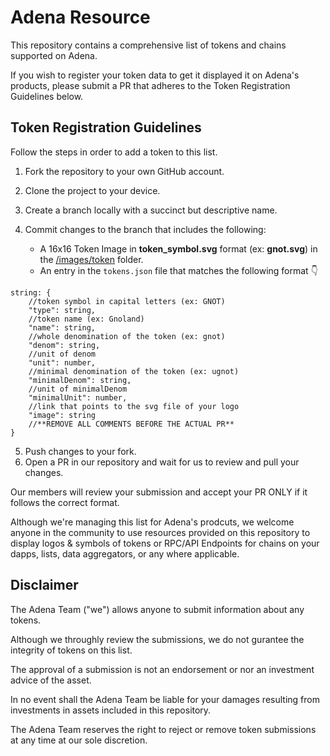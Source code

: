 
# Adena Resource

This repository contains a comprehensive list of tokens and chains supported on Adena.

If you wish to register your token data to get it displayed it on Adena's products, please submit a PR that adheres to the Token Registration Guidelines below.

## Token Registration Guidelines

Follow the steps in order to add a token to this list.

1.  Fork the repository to your own GitHub account.
2.  Clone the project to your device.
3.  Create a branch locally with a succinct but descriptive name.
4.  Commit changes to the branch that includes the following:

	- A 16x16 Token Image in **token_symbol.svg** format (ex: **gnot.svg**) in the [/images/token](https://github.com/onbloc/adena-resource/tree/main/images/token) folder.
	- An entry in the `tokens.json` file that matches the following format 👇

```
string: {
	//token symbol in capital letters (ex: GNOT)
	"type": string,
	//token name (ex: Gnoland)
	"name": string,
	//whole denomination of the token (ex: gnot)
	"denom": string,
	//unit of denom
	"unit": number,
	//minimal denomination of the token (ex: ugnot)
	"minimalDenom": string,
	//unit of minimalDenom
	"minimalUnit": number,
	//link that points to the svg file of your logo
	"image": string
	//**REMOVE ALL COMMENTS BEFORE THE ACTUAL PR**
}
```
5.  Push changes to your fork.
6.  Open a PR in our repository and wait for us to review and pull your changes.

Our members will review your submission and accept your PR ONLY if it follows the correct format.

Although we're managing this list for Adena's prodcuts, we welcome anyone in the community to use resources provided on this repository to display logos & symbols of tokens or RPC/API Endpoints for chains on your dapps, lists, data aggregators, or any where applicable.

## Disclaimer
The Adena Team ("we") allows anyone to submit information about any tokens.

Although we throughly review the submissions, we do not gurantee the integrity of tokens on this list.

The approval of a submission is not an endorsement or nor an investment advice of the asset.

In no event shall the Adena Team be liable for your damages resulting from investments in assets included in this repository.

The Adena Team reserves the right to reject or remove token submissions at any time at our sole discretion.
